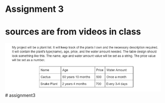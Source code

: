 # Assignment 3
# sources are from videos in class
![Plan](/public/assets/plan.JPG)#   a s s i g n m e n t 3 
 
 